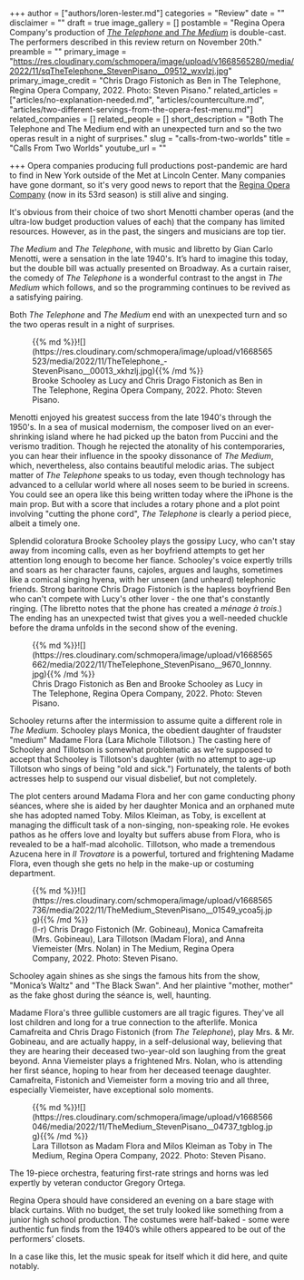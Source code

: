 +++
author = ["authors/loren-lester.md"]
categories = "Review"
date = ""
disclaimer = ""
draft = true
image_gallery = []
postamble = "Regina Opera Company's production of [_The Telephone_ and _The Medium_](http://www.reginaopera.org/menotti.htm) is double-cast.  The performers described in this review return on November 20th."
preamble = ""
primary_image = "https://res.cloudinary.com/schmopera/image/upload/v1668565280/media/2022/11/sqTheTelephone_StevenPisano__09512_wxvlzj.jpg"
primary_image_credit = "Chris Drago Fistonich as Ben in The Telephone, Regina Opera Company, 2022. Photo: Steven Pisano."
related_articles = ["articles/no-explanation-needed.md", "articles/counterculture.md", "articles/two-different-servings-from-the-opera-fest-menu.md"]
related_companies = []
related_people = []
short_description = "Both The Telephone and The Medium end with an unexpected turn and so the two operas result in a night of surprises."
slug = "calls-from-two-worlds"
title = "Calls From Two Worlds"
youtube_url = ""

+++
Opera companies producing full productions post-pandemic are hard to find in New York outside of the Met at Lincoln Center. Many companies have gone dormant, so it's very good news to report that the [Regina Opera Company](http://www.reginaopera.org/) (now in its 53rd season) is still alive and singing.

It's obvious from their choice of two short Menotti chamber operas (and the ultra-low budget production values of each) that the company has limited resources. However, as in the past, the singers and musicians are top tier.

_The Medium_ and _The Telephone_, with music and libretto by Gian Carlo Menotti, were a sensation in the late 1940's. It’s hard to imagine this today, but the double bill was actually presented on Broadway. As a curtain raiser, the comedy of _The Telephone_ is a wonderful contrast to the angst in _The Medium_ which follows, and so the programming continues to be revived as a satisfying pairing.

Both _The Telephone_ and _The Medium_ end with an unexpected turn and so the two operas result in a night of surprises.

<figure data-type="image">{{% md %}}![](https://res.cloudinary.com/schmopera/image/upload/v1668565523/media/2022/11/TheTelephone_-StevenPisano__00013_xkhzlj.jpg){{% /md %}}

<figcaption>Brooke Schooley as Lucy and Chris Drago Fistonich as Ben in The Telephone, Regina Opera Company, 2022. Photo: Steven Pisano.</figcaption>  
</figure>

Menotti enjoyed his greatest success from the late 1940's through the 1950's. In a sea of musical modernism, the composer lived on an ever-shrinking island where he had picked up the baton from Puccini and the verismo tradition. Though he rejected the atonality of his contemporaries, you can hear their influence in the spooky dissonance of _The Medium_, which, nevertheless, also contains beautiful melodic arias. 	The subject matter of _The Telephone_ speaks to us today, even though technology has advanced to a cellular world where all noses seem to be buried in screens. You could see an opera like this being written today where the iPhone is the main prop. But with a score that includes a rotary phone and a plot point involving "cutting the phone cord", _The Telephone_ is clearly a period piece, albeit a timely one.

Splendid coloratura Brooke Schooley plays the gossipy Lucy, who can't stay away from incoming calls, even as her boyfriend attempts to get her attention long enough to become her fiance. Schooley's voice expertly trills and soars as her character fauns, cajoles, argues and laughs, sometimes like a comical singing hyena, with her unseen (and unheard) telephonic friends. Strong baritone Chris Drago Fistonich is the hapless boyfriend Ben who can't compete with Lucy's other lover - the one that's constantly ringing. (The libretto notes that the phone has created a _ménage à trois_.) The ending has an unexpected twist that gives you a well-needed chuckle before the drama unfolds in the second show of the evening.

<figure data-type="image">{{% md %}}![](https://res.cloudinary.com/schmopera/image/upload/v1668565662/media/2022/11/TheTelephone_StevenPisano__9670_lonnny.jpg){{% /md %}}

<figcaption>Chris Drago Fistonich as Ben and Brooke Schooley as Lucy in The Telephone, Regina Opera Company, 2022. Photo: Steven Pisano.</figcaption>  
</figure>

Schooley returns after the intermission to assume quite a different role in _The Medium_. Schooley plays Monica, the obedient daughter of fraudster "medium" Madame Flora (Lara Michole Tillotson.) The casting here of Schooley and Tillotson is somewhat problematic as we’re supposed to accept that Schooley is Tillotson's daughter (with no attempt to age-up Tillotson who sings of being "old and sick.") Fortunately, the talents of both actresses help to suspend our visual disbelief, but not completely.

The plot centers around Madama Flora and her con game conducting phony séances, where she is aided by her daughter Monica and an orphaned mute she has adopted named Toby. Milos Kleiman, as Toby, is excellent at managing the difficult task of a non-singing, non-speaking role. He evokes pathos as he offers love and loyalty but suffers abuse from Flora, who is revealed to be a half-mad alcoholic. Tillotson, who made a tremendous Azucena here in _Il Trovatore_ is a powerful, tortured and frightening Madame Flora, even though she gets no help in the make-up or costuming department.

<figure data-type="image">{{% md %}}![](https://res.cloudinary.com/schmopera/image/upload/v1668565736/media/2022/11/TheMedium_StevenPisano__01549_ycoa5j.jpg){{% /md %}}

<figcaption>(l-r) Chris Drago Fistonich (Mr. Gobineau), Monica Camafreita (Mrs. Gobineau), Lara Tillotson (Madam Flora), and Anna Viemeister (Mrs. Nolan) in The Medium, Regina Opera Company, 2022. Photo: Steven Pisano.</figcaption>  
</figure>

Schooley again shines as she sings the famous hits from the show, "Monica’s Waltz" and "The Black Swan". And her plaintive "mother, mother" as the fake ghost during the séance is, well, haunting.

Madame Flora's three gullible customers are all tragic figures. They've all lost children and long for a true connection to the afterlife. Monica Camafreita and Chris Drago Fistonich (from _The Telephone_), play Mrs. & Mr. Gobineau, and are actually happy, in a self-delusional way, believing that they are hearing their deceased two-year-old son laughing from the great beyond. Anna Viemeister plays a frightened Mrs. Nolan, who is attending her first séance, hoping to hear from her deceased teenage daughter. Camafreita, Fistonich and Viemeister form a moving trio and all three, especially Viemeister, have exceptional solo moments.

<figure data-type="image">{{% md %}}![](https://res.cloudinary.com/schmopera/image/upload/v1668566046/media/2022/11/TheMedium_StevenPisano__04737_tgblog.jpg){{% /md %}}

<figcaption>Lara Tillotson as Madam Flora and Milos Kleiman as Toby in The Medium, Regina Opera Company, 2022. Photo: Steven Pisano.</figcaption>  
</figure>

The 19-piece orchestra, featuring first-rate strings and horns was led expertly by veteran conductor Gregory Ortega.

Regina Opera should have considered an evening on a bare stage with black curtains. With no budget, the set truly looked like something from a junior high school production. The costumes were half-baked - some were authentic fun finds from the 1940’s while others appeared to be out of the performers’ closets.

In a case like this, let the music speak for itself which it did here, and quite notably.